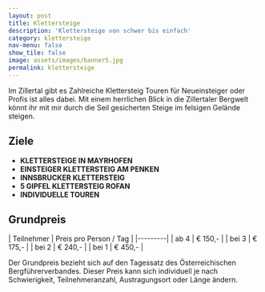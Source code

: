 ```yaml
---
layout: post
title: Klettersteige
description: 'Klettersteige von schwer bis einfach'
category: klettersteige
nav-menu: false
show_tile: false
image: assets/images/banner5.jpg
permalink: klettersteige
---
```


Im Zillertal gibt es Zahlreiche Klettersteig Touren für Neueinsteiger oder Profis ist alles dabei. Mit einem herrlichen Blick in die Zillertaler Bergwelt könnt ihr mit mir durch die Seil gesicherten Steige im felsigen Gelände steigen.

## Ziele
- **KLETTERSTEIGE IN MAYRHOFEN**
- **EINSTEIGER KLETTERSTEIG AM PENKEN**
- **INNSBRUCKER KLETTERSTEIG**
- **5 GIPFEL KLETTERSTEIG ROFAN**
- **INDIVIDUELLE TOUREN**

## Grundpreis

| Teilnehmer | Preis pro Person / Tag |
|---------|
| ab 4 | € 150,- |
| bei 3 | € 175,- |
| bei 2 | € 240,- |
| bei 1 | € 450,- |

Der Grundpreis bezieht sich auf den Tagessatz des Österreichischen Bergführerverbandes.
Dieser Preis kann sich individuell je nach Schwierigkeit, Teilnehmeranzahl, Austragungsort oder Länge ändern.